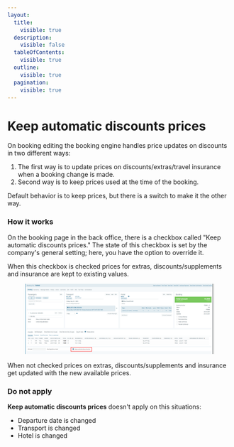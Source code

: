 ```yaml
---
layout:
  title:
    visible: true
  description:
    visible: false
  tableOfContents:
    visible: true
  outline:
    visible: true
  pagination:
    visible: true
---
```


# Keep automatic discounts prices

On booking editing the booking engine handles price updates on discounts in two different ways:

1. The first way is to update prices on discounts/extras/travel insurance when a booking change is made.
2. Second way is to keep prices used at the time of the booking.

Default behavior is to keep prices, but there is a switch to make it the other way.

### How it works <a href="#how-it-works" id="how-it-works"></a>

On the booking page in the back office, there is a checkbox called "Keep automatic discounts prices." The state of this checkbox is set by the company's general setting; here, you have the option to override it.

When this checkbox is checked prices for extras, discounts/supplements and insurance are kept to existing values.

<figure><img src="../../.gitbook/assets/image (1) (1) (1) (1) (1) (1) (1) (1) (1) (1) (1) (1) (1).png" alt=""><figcaption></figcaption></figure>

When not checked prices on extras, discounts/supplements and insurance get updated with the new available prices.

### Do not apply <a href="#do-not-apply" id="do-not-apply"></a>

**Keep automatic discounts prices** doesn't apply on this situations:

* Departure date is changed
* Transport is changed
* Hotel is changed
